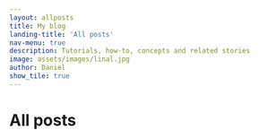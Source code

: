```yaml
---
layout: allposts
title: My blog
landing-title: 'All posts'
nav-menu: true
description: Tutorials, how-to, concepts and related stories
image: assets/images/linal.jpg
author: Daniel
show_tile: true
---
```


<h1>All posts</h1>
